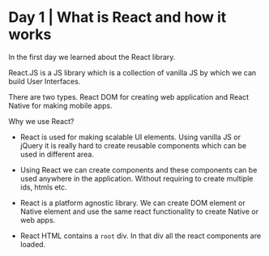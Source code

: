 # Day 1 | What is React and how it works

In the first day we learned about the React library.

React.JS is a JS library which is a collection of vanilla JS by which we can build User Interfaces.

There are two types. React DOM for creating web application and React Native for making mobile apps.

Why we use React?

- React is used for making scalable UI elements. Using vanilla JS or jQuery it is really hard to create reusable components which can be used in different area.

- Using React we can create components and these components can be used anywhere in the application. Without requiring to create multiple ids, htmls etc.

- React is a platform agnostic library. We can create DOM element or Native element and use the same react functionality to create Native or web apps.

- React HTML contains a `root` div. In that div all the react components are loaded.
